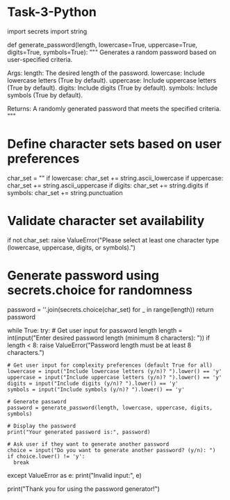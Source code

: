 # Task-3-Python
import secrets
import string

def generate_password(length, lowercase=True, uppercase=True, digits=True, symbols=True):
  """
  Generates a random password based on user-specified criteria.

  Args:
      length: The desired length of the password.
      lowercase: Include lowercase letters (True by default).
      uppercase: Include uppercase letters (True by default).
      digits: Include digits (True by default).
      symbols: Include symbols (True by default).

  Returns:
      A randomly generated password that meets the specified criteria.
  """

  # Define character sets based on user preferences
  char_set = ""
  if lowercase:
    char_set += string.ascii_lowercase
  if uppercase:
    char_set += string.ascii_uppercase
  if digits:
    char_set += string.digits
  if symbols:
    char_set += string.punctuation

  # Validate character set availability
  if not char_set:
    raise ValueError("Please select at least one character type (lowercase, uppercase, digits, or symbols).")

  # Generate password using secrets.choice for randomness
  password = ''.join(secrets.choice(char_set) for _ in range(length))
  return password

while True:
  try:
    # Get user input for password length
    length = int(input("Enter desired password length (minimum 8 characters): "))
    if length < 8:
      raise ValueError("Password length must be at least 8 characters.")

    # Get user input for complexity preferences (default True for all)
    lowercase = input("Include lowercase letters (y/n)? ").lower() == 'y'
    uppercase = input("Include uppercase letters (y/n)? ").lower() == 'y'
    digits = input("Include digits (y/n)? ").lower() == 'y'
    symbols = input("Include symbols (y/n)? ").lower() == 'y'

    # Generate password
    password = generate_password(length, lowercase, uppercase, digits, symbols)

    # Display the password
    print("Your generated password is:", password)

    # Ask user if they want to generate another password
    choice = input("Do you want to generate another password? (y/n): ")
    if choice.lower() != 'y':
      break
  except ValueError as e:
    print("Invalid input:", e)

print("Thank you for using the password generator!")

